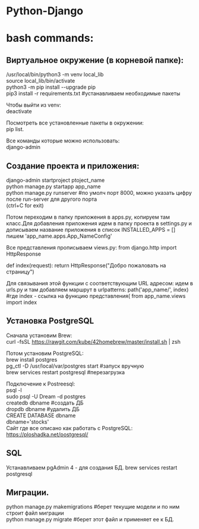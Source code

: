 # Python-Django

# bash commands:  
## Виртуальное окружение (в корневой папке):  
/usr/local/bin/python3 -m venv local_lib  
source local_lib/bin/activate  
python3 -m pip install --upgrade pip  
pip3 install -r requirements.txt  #устанавливаем необходимые пакеты  

Чтобы выйти из  venv:  
deactivate  
   
 Посмотреть все установленные пакеты в окружении:  
 pip list. 
 
Все команды которые можно использовать:  
django-admin

## Создание проекта и приложения:   
django-admin startproject ptoject_name  
python manage.py startapp app_name  
python manage.py runserver #по умолч порт 8000, можно указать цифру после run-server для другого порта  
(ctrl+C  for exit)  


Потом переходим в папку приложения в apps.py,  копируем там класс.Для добавления приложения идем в папку проекта в settings.py и дописываем название приложения в список INSTALLED_APPS = [] пишем 'app_name.apps.App_NameConfig'

Все представления прописываем views.py:
from django.http import HttpResponse

def index(request):
 return HttpResponse("Добро пожаловать на страницу")

Для связывания этой функции с соответствующим URL адресом: идем в urls.py и там добавляем маршрут в urlpatterns:
path('app_name/', index)    #где index - ссылка на функцию представления( from app_name.views import index
 
 ## Установка PostgreSQL  
 Сначала установим Brew:  
 curl -fsSL https://rawgit.com/kube/42homebrew/master/install.sh | zsh  
 
 Потом установим PostgreSQL:  
 brew install postgres  
 pg_ctl -D /usr/local/var/postgres start #запуск вручную  
 brew services restart postgresql #перезагрузка  
 
 Подключение к Postreesql:  
 psql -l  
 sudo psql -U Dream -d postgres  
 createdb dbname #создать ДБ  
 dropdb dbname #удалить ДБ  
 CREATE DATABASE dbname   
 dbname='stocks'  
 Сайт где все описано как работать с PostgreSQL: https://ploshadka.net/postgresql/
## SQL
Устанавливаем pgAdmin 4 - для создания БД. 
brew services restart postgresql 
## Миграции. 
 python manage.py makemigrations #берет текущие модели и по ним строит файл миграции  
 python manage.py migrate  #берет этот файл и применяет ее к БД. 
